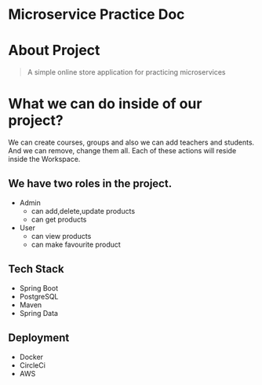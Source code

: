 # Microservice Practice Doc

# About Project

> A simple online store application for practicing microservices 
>

# What we can do inside of our project?

We can create courses, groups and also we can add teachers and students.  And we can remove, change them all. Each of these actions will reside inside the Workspace.

## We have two roles in the project.

- Admin
    - can add,delete,update products
    - can get products
- User
    - can view products
    - can make favourite product



## Tech Stack

- Spring Boot
- PostgreSQL
- Maven
- Spring Data

## Deployment
- Docker
- CircleCi
- AWS
